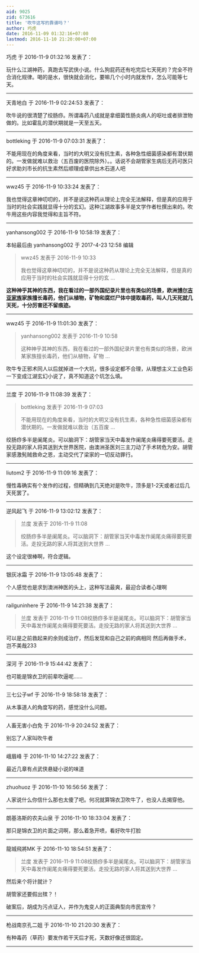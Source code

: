 ```yaml
---
aid: 9025
zid: 673616
title: '吹牛这写的靠谱吗？'
author: 巧虎
date: 2016-11-09 01:32:16+07:00
lastmod: 2016-11-10 21:20:00+07:00
---
```


巧虎 于 2016-11-9 01:32:16 发表了：

玩什么江湖神药，真跑去写武侠小说。什么狗屁药还有吃完后七天死的？完全不符合消化规律。喝的是水，很快就会消化，要嘛几个小时内就发作，怎么可能等七天。

---------

天青地白 于 2016-11-9 02:24:53 发表了：

吹牛说的很清楚了绞肠痧。所谓毒药八成就是拿细菌性肠炎病人的呕吐或者排泄物做的。比如霍乱的潜伏期就是一天至五天。

---------

bottleking 于 2016-11-9 07:03:31 发表了：

不能用现在的角度来看，当时的大明又没有抗生素，各种急性细菌感染都有潜伏期的。一发做就难以救治（五百废的医院除外）。。话说不会胡管家生病后无药可医只好求助刘市长的抗生素然后顺理成章供出木石道人吧

---------

wwz45 于 2016-11-9 10:33:24 发表了：

我也觉得这章神叨叨的，并不是说这种药从理论上完全无法解释，但是真的应用于当时的社会实践就显得十分的玄幻。这种江湖故事多半是文学作者杜撰出来的。吹牛用这些内容我觉得和主旨不符。

---------

yanhansong002 于 2016-11-9 10:58:19 发表了：

本帖最后由 yanhansong002 于 2017-4-23 12:58 编辑 


> 
> wwz45 发表于 2016-11-9 10:33
> 
> 我也觉得这章神叨叨的，并不是说这种药从理论上完全无法解释，但是真的应用于当时的社会实践就显得十分的玄 ...



**这种神乎其神的东西，我在看过的一部外国纪录片里也有类似的场景，欧洲[博尔吉亚家族](http://www.baidu.com/link?url=iGvMb3n6tViITI4_6jeKWKCG_1sfIoSPH4tzhMLMoIrM_sFFYYCA5XW9fYtIpnpCP9-cg1fV75Ume7cDEfvDOPMZnxPoIXNp8aR-s8shDyaj_28pCCJWks4MkEZm0GdaXcQaEG0linX9ciKZ7QSijq)家族擅长毒药，他们从植物，矿物和腐烂尸体中提取毒药，叫人几天死就几天死，十分厉害还不留痕迹。**

---------

wwz45 于 2016-11-9 11:01:30 发表了：

> yanhansong002 发表于 2016-11-9 10:58
> 
> 这种神乎其神的东西，我在看过的一部外国纪录片里也有类似的场景，欧洲某家族擅长毒药，他们从植物，矿物 ...



吹牛专正邪术同人以后就掉进一个大坑，很多设定都不合理，从理想主义工业色彩一下变成江湖玄幻小说了，真不知道这个坑怎么填。

---------

兰度 于 2016-11-9 11:08:39 发表了：

> bottleking 发表于 2016-11-9 07:03
> 
> 不能用现在的角度来看，当时的大明又没有抗生素，各种急性细菌感染都有潜伏期的。一发做就难以救治（五百废 ...



绞肠痧多半是阑尾炎。可以脑洞下：胡管家当天中毒发作阑尾炎痛得要死要活。走投无路的家人将其送到大世界医院，由澳洲圣医刘三主刀动了手术转危为安。胡管家感激髡贼救命之恩，主动交代了梁家的一切反动罪行。

---------

liutom2 于 2016-11-9 11:09:16 发表了：

慢性毒确实有个发作的过程，但精确到几天绝对是吹牛，顶多是1-2天或者过后几天死罢了。

---------

逆风起飞 于 2016-11-9 13:02:12 发表了：

> 兰度 发表于 2016-11-9 11:08
> 
> 绞肠痧多半是阑尾炎。可以脑洞下：胡管家当天中毒发作阑尾炎痛得要死要活。走投无路的家人将其送到大世界 ...



这个设定很棒啊，符合逻辑。

---------

银灰冰霜 于 2016-11-9 13:05:48 发表了：

个人感觉也是求到澳洲神医的头上，这种写法最爽，最迎合读者心理啊

---------

railguninhere 于 2016-11-9 14:21:38 发表了：

> 兰度 发表于 2016-11-9 11:08绞肠痧多半是阑尾炎。可以脑洞下：胡管家当天中毒发作阑尾炎痛得要死要活。走投无路的家人将其送到大世界 ...



可以是之前救起来的余则成治疗，然后发现和自己之前的病相同 然后再做手术，岂不美哉233

---------

深河 于 2016-11-9 15:44:42 发表了：

也可能是锦衣卫的前辈吹逼呢……

---------

三七公子wf 于 2016-11-9 18:58:18 发表了：

从木事道人的角度写的药，感觉没什么问题。

---------

人畜无害小白免 于 2016-11-9 20:24:52 发表了：

别忘了人家叫吹牛者

---------

峨眉峰 于 2016-11-10 14:27:22 发表了：

最近几章有点武侠悬疑小说的味道

---------

zhuohuoz 于 2016-11-10 16:56:56 发表了：

人家说什么你信什么那也太傻了吧。何况就算锦衣卫吹牛了，也没人去揭穿他。

---------

朗基洛斯的农夫山泉 于 2016-11-10 18:33:04 发表了：

那只是锦衣卫的片面之词啊，那么着急开喷，看好吹牛打脸

---------

龍城飛將MK 于 2016-11-10 18:54:51 发表了：

> 兰度 发表于 2016-11-9 11:08绞肠痧多半是阑尾炎。可以脑洞下：胡管家当天中毒发作阑尾炎痛得要死要活。走投无路的家人将其送到大世界 ...



然后来个将计就计？

胡管家还要假出殡？！

破案后，胡成为污点证人，并作为鬼变人的正面典型向市民宣传？

---------

枪战南京孔二姐 于 2016-11-10 21:20:30 发表了：

有种毒药（草药）要发作若干天后才死，天数好像还很固定。

---------

